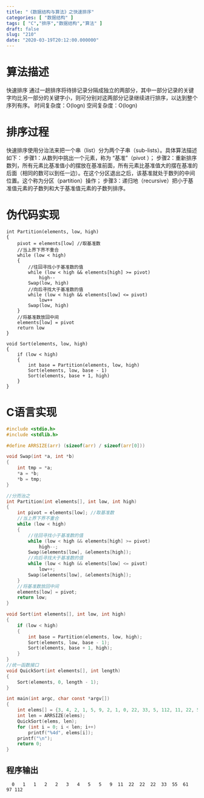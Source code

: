 ```yaml
---
title: "《数据结构与算法》之快速排序"
categories: [ "数据结构" ]
tags: [ "C","排序","数据结构","算法" ]
draft: false
slug: "210"
date: "2020-03-19T20:12:00.000000"
---
```


# 算法描述
快速排序 通过一趟排序将待排记录分隔成独立的两部分，其中一部分记录的关键字均比另一部分的关键字小，则可分别对这两部分记录继续进行排序，以达到整个序列有序。
时间复杂度：O(logn)
空间复杂度：O(logn)


# 排序过程
快速排序使用分治法来把一个串（list）分为两个子串（sub-lists）。具体算法描述如下：
步骤1：从数列中挑出一个元素，称为 “基准”（pivot ）；
步骤2：重新排序数列，所有元素比基准值小的摆放在基准前面，所有元素比基准值大的摆在基准的后面（相同的数可以到任一边）。在这个分区退出之后，该基准就处于数列的中间位置。这个称为分区（partition）操作；
步骤3：递归地（recursive）把小于基准值元素的子数列和大于基准值元素的子数列排序。

# 伪代码实现
```
int Partition(elements, low, high)
{
    pivot = elements[low] //取基准数
    //当上界下界不重合
    while (low < high)
    {
        //往回寻找小于基准数的值
        while (low < high && elements[high] >= pivot)
            high--
        Swap(low, high)
        //向后寻找大于基准数的值
        while (low < high && elements[low] <= pivot)
            low++
        Swap(low, high)
    }
    //将基准数放回中间
    elements[low] = pivot
    return low
}

void Sort(elements, low, high)
{
    if (low < high)
    {
        int base = Partition(elements, low, high)
        Sort(elements, low, base - 1)
        Sort(elements, base + 1, high)
    }
}
```

# C语言实现
```C
#include <stdio.h>
#include <stdlib.h>

#define ARRSIZE(arr) (sizeof(arr) / sizeof(arr[0]))

void Swap(int *a, int *b)
{
    int tmp = *a;
    *a = *b;
    *b = tmp;
}

//分而治之
int Partition(int elements[], int low, int high)
{
    int pivot = elements[low]; //取基准数
    //当上界下界不重合
    while (low < high)
    {
        //往回寻找小于基准数的值
        while (low < high && elements[high] >= pivot)
            high--;
        Swap(&elements[low], &elements[high]);
        //向后寻找大于基准数的值
        while (low < high && elements[low] <= pivot)
            low++;
        Swap(&elements[low], &elements[high]);
    }
    //将基准数放回中间
    elements[low] = pivot;
    return low;
}

void Sort(int elements[], int low, int high)
{
    if (low < high)
    {
        int base = Partition(elements, low, high);
        Sort(elements, low, base - 1);
        Sort(elements, base + 1, high);
    }
}
//统一函数接口
void QuickSort(int elements[], int length)
{
    Sort(elements, 0, length - 1);
}

int main(int argc, char const *argv[])
{
    int elems[] = {3, 4, 2, 1, 5, 9, 2, 1, 0, 22, 33, 5, 112, 11, 22, 55, 22, 61, 97};
    int len = ARRSIZE(elems);
    QuickSort(elems, len);
    for (int i = 0; i < len; i++)
        printf("%4d", elems[i]);
    printf("\n");
    return 0;
}

```

## 程序输出
```
  0   1   1   2   2   3   4   5   5   9  11  22  22  22  33  55  61  97 112
```

